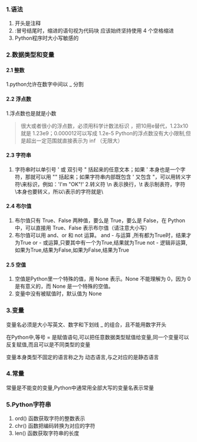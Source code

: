 ### 1.语法
1. 开头是注释 
2. :冒号结尾时，缩进的语句视为代码块  应该始终坚持使用 4 个空格缩进
3. Python程序时大小写敏感的

### 2.数据类型和变量
#### 2.1 整数
1.python允许在数字中间以 _  分割
#### 2.2 浮点数
1.浮点数也是就是小数
> 很大或者很小的浮点数，必须用科学计数法标识 ，把10用e替代，1.23x10 就是 1.23e9；0.000012可以写成 1.2e-5
Python的浮点数没有大小限制,但是超出一定范围就直接表示为 inf （无限大）

#### 2.3 字符串

1. 字符串时以单引号 ' 或 双引号 " 括起来的任意文本；如果 ' 本身也是一个字符，那就可以用 "" 括起来；如果字符串内部既包含 ' 又包含 "，可以用转义字符\来标识，例如：'I\'m \"OK\"!'
2.转义符 \n 表示换行，\t 表示制表符，字符\本身也要转义，所以\\表示的字符就是\

#### 2.4 布尔值
1. 布尔值只有 True、False 两种值，要么是 True，要么是 False，在 Python 中，可以直接用 True、False 表示布尔值（请注意大小写）
2. 布尔值可以用 and、or 和 not 运算。
and - 与运算 ,所有都为True时，结果才为True
or - 或运算,只要其中有一个为True,结果就为True
not - 逻辑非运算,如果为True,结果为False,如果为False,结果为True

#### 2.5 空值
1. 空值是Python里一个特殊的值，用 None 表示。None 不能理解为 0，因为 0 是有意义的，而 None 是一个特殊的空值。
2. 变量中没有被赋值时，默认值为 None

### 3.变量
变量名必须是大小写英文、数字和下划线 _ 的组合，且不能用数字开头

在Python中,等号 = 是赋值语句,可以把任意数据类型赋值给变量,同一个变量可以反复赋值,而且可以是不同类型的变量

变量本身类型不固定的语言称之为 动态语言,与之对应的是静态语言

### 4.常量
常量是不能变的变量,Python中通常用全部大写的变量名表示常量


### 5.Python字符串
1. ord() 函数获取字符的整数表示
2. chr() 函数把编码转换为对应的字符
3. len() 函数获取字符串的长度
